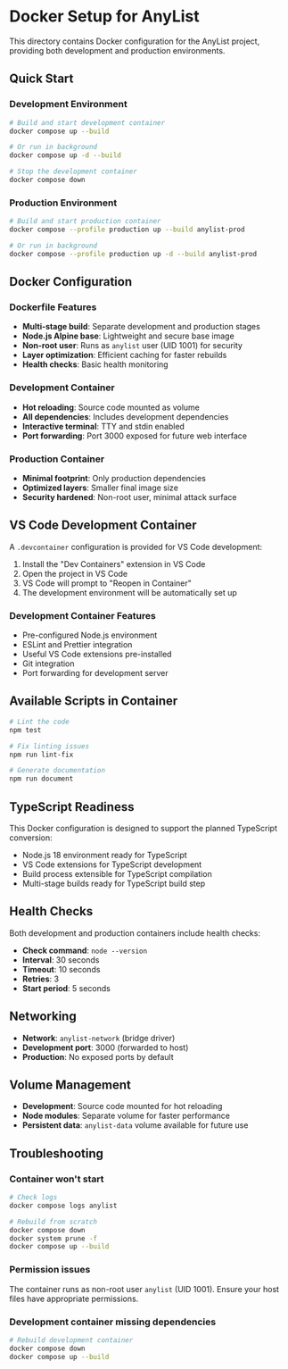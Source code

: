 # Docker Setup for AnyList

This directory contains Docker configuration for the AnyList project, providing both development and production environments.

## Quick Start

### Development Environment

```bash
# Build and start development container
docker compose up --build

# Or run in background
docker compose up -d --build

# Stop the development container
docker compose down
```

### Production Environment

```bash
# Build and start production container
docker compose --profile production up --build anylist-prod

# Or run in background
docker compose --profile production up -d --build anylist-prod
```

## Docker Configuration

### Dockerfile Features

- **Multi-stage build**: Separate development and production stages
- **Node.js Alpine base**: Lightweight and secure base image
- **Non-root user**: Runs as `anylist` user (UID 1001) for security
- **Layer optimization**: Efficient caching for faster rebuilds
- **Health checks**: Basic health monitoring

### Development Container

- **Hot reloading**: Source code mounted as volume
- **All dependencies**: Includes development dependencies
- **Interactive terminal**: TTY and stdin enabled
- **Port forwarding**: Port 3000 exposed for future web interface

### Production Container

- **Minimal footprint**: Only production dependencies
- **Optimized layers**: Smaller final image size
- **Security hardened**: Non-root user, minimal attack surface

## VS Code Development Container

A `.devcontainer` configuration is provided for VS Code development:

1. Install the "Dev Containers" extension in VS Code
2. Open the project in VS Code
3. VS Code will prompt to "Reopen in Container"
4. The development environment will be automatically set up

### Development Container Features

- Pre-configured Node.js environment
- ESLint and Prettier integration
- Useful VS Code extensions pre-installed
- Git integration
- Port forwarding for development server

## Available Scripts in Container

```bash
# Lint the code
npm test

# Fix linting issues
npm run lint-fix

# Generate documentation
npm run document
```

## TypeScript Readiness

This Docker configuration is designed to support the planned TypeScript conversion:

- Node.js 18 environment ready for TypeScript
- VS Code extensions for TypeScript development
- Build process extensible for TypeScript compilation
- Multi-stage builds ready for TypeScript build step

## Health Checks

Both development and production containers include health checks:

- **Check command**: `node --version`
- **Interval**: 30 seconds
- **Timeout**: 10 seconds
- **Retries**: 3
- **Start period**: 5 seconds

## Networking

- **Network**: `anylist-network` (bridge driver)
- **Development port**: 3000 (forwarded to host)
- **Production**: No exposed ports by default

## Volume Management

- **Development**: Source code mounted for hot reloading
- **Node modules**: Separate volume for faster performance
- **Persistent data**: `anylist-data` volume available for future use

## Troubleshooting

### Container won't start
```bash
# Check logs
docker compose logs anylist

# Rebuild from scratch
docker compose down
docker system prune -f
docker compose up --build
```

### Permission issues
The container runs as non-root user `anylist` (UID 1001). Ensure your host files have appropriate permissions.

### Development container missing dependencies
```bash
# Rebuild development container
docker compose down
docker compose up --build
```